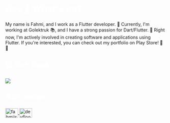  <h1 align="left" style="color:white;" >Hey 👋 What's up?</h1>

###

<p align="left">My name is Fahmi, and I work as a Flutter developer. 🚀 Currently, I'm working at Golektruk 📚, and I have a strong passion for Dart/Flutter. 💙 Right now, I'm actively involved in creating software and applications using Flutter. If you're interested, you can check out my portfolio on Play Store! 📱👀</p>

###

<h2 align="left" style="color:white;" >💻 Tech Stack</h2>

###

<div align="left">
  <a href="#">
    <img src="https://skillicons.dev/icons?i=dart,flutter,firebase,supabase,figma,vscode,androidstudio,git,github&theme=dark" />
  </a>
 
</div>

###

<h2 align="left" style="color:white;" >🌐 My socials</h2>

###

<div align="left">
  <a href="https://twitter.com/fahmiismail_a" target="blank">
    <img align="center" src="https://raw.githubusercontent.com/rahuldkjain/github-profile-readme-generator/master/src/images/icons/Social/twitter.svg" alt="fahmiismail_a" height="30" width="40" />
  </a>
  <a href="https://www.youtube.com/c/devfloody" target="blank">
    <img align="center" src="https://raw.githubusercontent.com/rahuldkjain/github-profile-readme-generator/master/src/images/icons/Social/youtube.svg" alt="devfloody" height="30" width="40" />
  </a>
<!--   <a href="https://www.linkedin.com/in/amirhossein-bayat-9288a4225" target="_blank">
    <img src="https://raw.githubusercontent.com/maurodesouza/profile-readme-generator/master/src/assets/icons/social/linkedin/default.svg" width="30" height="40" alt="telegram logo"  />
  </a> -->
</div>

###
